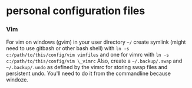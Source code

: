 # personal configuration files

### Vim
For vim on windows (gvim) in your user directory `~/` create symlink (might need to use gitbash or other bash shell) with `ln -s c:/path/to/this/config/vim vimfiles` and one for vimrc with `ln -s c:/path/to/this/config/vim \_vimrc`
Also, create a `~/.backup/.swap` and `~/.backup/.undo` as defined by the vimrc for storing swap files and persistent undo. You'll need to do it from the commandline because windoze.
